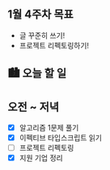 ## 1월 4주차 목표

- 글 꾸준히 쓰기!
- 프로젝트 리펙토링하기!

## 🏙️ 오늘 할 일

## 오전 ~ 저녁

- [x] 알고리즘 1문제 풀기
- [x] 이펙티브 타입스크립트 읽기
- [ ] 프로젝트 리펙토링
- [x] 지원 기업 정리
